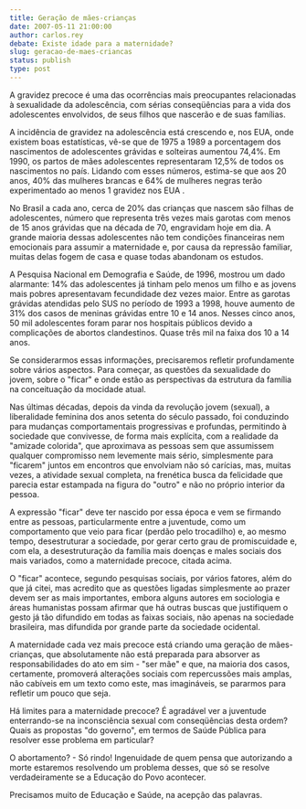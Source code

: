 ```yaml
---
title: Geração de mães-crianças
date: 2007-05-11 21:00:00
author: carlos.rey
debate: Existe idade para a maternidade?
slug: geracao-de-maes-criancas
status: publish 
type: post
---
```


A gravidez precoce é uma das ocorrências mais preocupantes relacionadas à sexualidade da adolescência, com sérias conseqüências para a vida dos adolescentes envolvidos, de seus filhos que nascerão e de suas famílias.   

  

A incidência de gravidez na adolescência está crescendo e, nos EUA, onde existem boas estatísticas, vê-se que de 1975 a 1989 a porcentagem dos nascimentos de adolescentes grávidas e solteiras aumentou 74,4%. Em 1990, os partos de mães adolescentes representaram 12,5% de todos os nascimentos no país. Lidando com esses números, estima-se que aos 20 anos, 40% das mulheres brancas e 64% de mulheres negras terão experimentado ao menos 1 gravidez nos EUA .  

  

No Brasil a cada ano, cerca de 20% das crianças que nascem são filhas de adolescentes, número que representa três vezes mais garotas com menos de 15 anos grávidas que na década de 70, engravidam hoje em dia. A grande maioria dessas adolescentes não tem condições financeiras nem emocionais para assumir a maternidade e, por causa da repressão familiar, muitas delas fogem de casa e quase todas abandonam os estudos.   

  

A Pesquisa Nacional em Demografia e Saúde, de 1996, mostrou um dado alarmante: 14% das adolescentes já tinham pelo menos um filho e as jovens mais pobres apresentavam fecundidade dez vezes maior. Entre as garotas grávidas atendidas pelo SUS no período de 1993 a 1998, houve aumento de 31% dos casos de meninas grávidas entre 10 e 14 anos. Nesses cinco anos, 50 mil adolescentes foram parar nos hospitais públicos devido a complicações de abortos clandestinos. Quase três mil na faixa dos 10 a 14 anos.  

  

Se considerarmos essas informações, precisaremos refletir profundamente sobre vários aspectos. Para começar, as questões da sexualidade do jovem, sobre o "ficar" e onde estão as perspectivas da estrutura da família na conceituação da mocidade atual.  

  

Nas últimas décadas, depois da vinda da revolução jovem (sexual), a liberalidade feminina dos anos setenta do século passado, foi conduzindo para mudanças comportamentais progressivas e profundas, permitindo à sociedade que convivesse, de forma mais explícita, com a realidade da "amizade colorida", que aproximava as pessoas sem que assumissem qualquer compromisso nem levemente mais sério, simplesmente para "ficarem" juntos em encontros que envolviam não só carícias, mas, muitas vezes, a atividade sexual completa, na frenética busca da felicidade que parecia estar estampada na figura do "outro" e não no próprio interior da pessoa.   

  

A expressão "ficar" deve ter nascido por essa época e vem se firmando entre as pessoas, particularmente entre a juventude, como um comportamento que veio para ficar (perdão pelo trocadilho) e, ao mesmo tempo, desestruturar a sociedade, por gerar certo grau de promiscuidade e, com ela, a desestruturação da família mais doenças e males sociais dos mais variados, como a maternidade precoce, citada acima.   

  

O "ficar" acontece, segundo pesquisas sociais, por vários fatores, além do que já citei, mas acredito que as questões ligadas simplesmente ao prazer devem ser as mais importantes, embora alguns autores em sociologia e áreas humanistas possam afirmar que há outras buscas que justifiquem o gesto já tão difundido em todas as faixas sociais, não apenas na sociedade brasileira, mas difundida por grande parte da sociedade ocidental.  

  

A maternidade cada vez mais precoce está criando uma geração de mães-crianças, que absolutamente não está preparada para absorver as responsabilidades do ato em sim - "ser mãe" e que, na maioria dos casos, certamente, promoverá alterações sociais com repercussões mais amplas, não cabíveis em um texto como este, mas imagináveis, se pararmos para refletir um pouco que seja.  

  

Há limites para a maternidade precoce? É agradável ver a juventude enterrando-se na inconsciência sexual com conseqüências desta ordem? Quais as propostas "do governo", em termos de Saúde Pública para resolver esse problema em particular?   

  

O abortamento? - Só rindo! Ingenuidade de quem pensa que autorizando a morte estaremos resolvendo um problema desses, que só se resolve verdadeiramente se a Educação do Povo acontecer.  

  

Precisamos muito de Educação e Saúde, na acepção das palavras.
